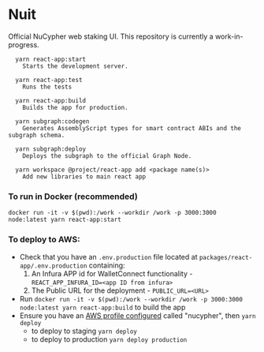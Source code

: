 # Nuit

Official NuCypher web staking UI.  This repository is currently a work-in-progress.

```
  yarn react-app:start
    Starts the development server.

  yarn react-app:test
    Runs the tests

  yarn react-app:build
    Builds the app for production.

  yarn subgraph:codegen
    Generates AssemblyScript types for smart contract ABIs and the subgraph schema.

  yarn subgraph:deploy
    Deploys the subgraph to the official Graph Node.

  yarn workspace @project/react-app add <package name(s)>
    Add new libraries to main react app
```

### To run in Docker (recommended)

```
docker run -it -v $(pwd):/work --workdir /work -p 3000:3000  node:latest yarn react-app:start

```


### To deploy to AWS:

* Check that you have an `.env.production` file located at `packages/react-app/.env.production` containing:
  1. An Infura APP id for WalletConnect functionality - `REACT_APP_INFURA_ID=<app ID from infura>`
  2. The Public URL for the deployment - `PUBLIC_URL=<URL>`
* Run `docker run -it -v $(pwd):/work --workdir /work -p 3000:3000  node:latest yarn react-app:build` to build the app
* Ensure you have an [AWS profile configured](https://docs.aws.amazon.com/cli/latest/userguide/cli-configure-profiles.html) called "nucypher", then `yarn deploy`
   * to deploy to staging `yarn deploy`
   * to deploy to production `yarn deploy production`
  